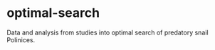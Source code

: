 optimal-search
==============

Data and analysis from studies into optimal search of predatory snail Polinices.
